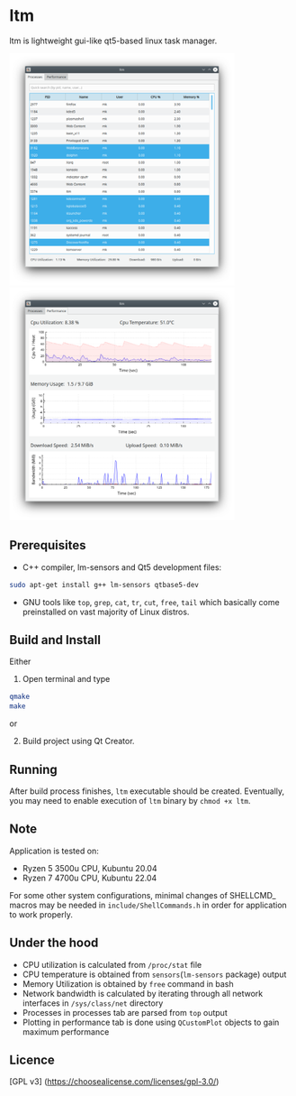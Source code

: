 # ltm

ltm is lightweight gui-like qt5-based linux task manager.

<img src="processes.png" width="400"> <img src="performance.png" width="400">

## Prerequisites

- C++ compiler, lm-sensors and Qt5 development files:
```bash
sudo apt-get install g++ lm-sensors qtbase5-dev
```

- GNU tools like `top`, `grep`, `cat`, `tr`, `cut`, `free`, `tail` which basically come
preinstalled on vast majority of Linux distros.

## Build and Install
Either

1) Open terminal and type 
```bash
qmake
make
```
or

2) Build project using Qt Creator.

## Running

After build process finishes, `ltm` executable should be created.
Eventually, you may need to enable execution of `ltm` binary by `chmod +x ltm`.

## Note

Application is tested on:
- Ryzen 5 3500u CPU, Kubuntu 20.04 
- Ryzen 7 4700u CPU, Kubuntu 22.04

For some other system configurations, minimal changes of SHELLCMD_ macros may be needed in `include/ShellCommands.h` in order for application to work properly.

## Under the hood

- CPU utilization is calculated from `/proc/stat` file
- CPU temperature is obtained from `sensors`(`lm-sensors` package) output
- Memory Utilization is obtained by `free` command in bash
- Network bandwidth is calculated by iterating through all network interfaces in
`/sys/class/net` directory
- Processes in processes tab are parsed from `top` output
- Plotting in performance tab is done using `QCustomPlot` objects to gain maximum performance

## Licence

[GPL v3] (https://choosealicense.com/licenses/gpl-3.0/)
